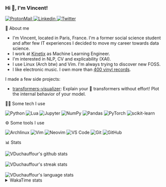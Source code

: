 ### Hi 👋, I'm Vincent!</h1>

<a href="mailto:vincent.duchauffour@proton.me">
  <img src="https://img.shields.io/badge/ProtonMail-8B89CC?style=flat&logo=protonmail&logoColor=white" alt="ProtonMail" />
</a>
<a href="https://www.linkedin.com/in/vincent-duchauffour-3a9641155/">
  <img src="https://img.shields.io/badge/Linkedin-0077B5?style=flat&logo=Linkedin&logoColor=white" alt="Linkedin" />
</a>
<a href="https://twitter.com/VDuchauffour">
  <img src="https://img.shields.io/badge/Twitter-1DA1F2?style=flat&logo=twitter&logoColor=white" alt="Twitter" />
</a>

🤗 About me

- I'm Vincent, located in Paris, France. I'm a former social science student and after few IT experiences I decided to move my career towards data science. 
- I work at <a href="https://www.kinetix.tech/">Kinetix<a/> as Machine Learning Engineer.
- I'm interested in NLP, CV and explicability (XAI).
- I use Linux (Arch btw) and Vim. I'm always trying to discover new FOSS.
- I like electronic music. I own more than <a href="https://www.discogs.com/user/Voigt_Kampff/collection">400 vinyl records<a/>.

I made a few side projects:
- <a href="https://github.com/VDuchauffour/transformers-visualizer">transformers-visualizer</a>: Explain your 🤗 transformers without effort! Plot the internal behavior of your model. 

👩‍💻 Some tech I use
  <p align="left"> 
  <img alt="Python" src="https://img.shields.io/badge/Python-FFD43B?style=flat&logo=python&logoColor=3572A5"/>
  <img alt="Lua" src="https://img.shields.io/badge/Lua-000080?style=flat&logo=Lua&logoColor=white">
  <img alt="Jupyter" src="https://img.shields.io/badge/Jupyter-F37626.svg?&style=flat&logo=Jupyter&logoColor=white" />
  <!--   <br /> -->
  <img alt="NumPy" src="https://img.shields.io/badge/Numpy-777BB4?style=flat&logo=numpy&logoColor=white" />
  <img alt="Pandas" src="https://img.shields.io/badge/Pandas-2C2D72?style=flat&logo=pandas&logoColor=white" />
  <img alt="PyTorch" src="https://img.shields.io/badge/PyTorch-EE4C2C?style=flat&logo=PyTorch&logoColor=white" />
  <img alt="scikit-learn" src="https://img.shields.io/badge/scikit_learn-F7931E?style=flat&logo=scikit-learn&logoColor=white" />
  </p>

⚙️ Some tools I use
  
<p align="left">
  <img alt="Archlinux" src="https://img.shields.io/badge/Archlinux-white?style=flat&logo=Archlinux&logoColor=blue">
  <img alt="Vim" src="https://img.shields.io/badge/Vim-darkgreen?style=flat&logo=VIm&logoColor=white">
  <img alt="Neovim" src="https://img.shields.io/badge/Neovim-lightgrey?style=flat&logo=neovim&logoColor=white">
  <img alt="VS Code" src="https://img.shields.io/badge/VS_Code-0078D4?style=flat&logo=visual%20studio%20code&logoColor=white"/>
  <img alt="Git" src="https://img.shields.io/badge/GIT-E44C30?style=flat&logo=git&logoColor=white"/>
  <img alt="GitHub" src="https://img.shields.io/badge/GitHub-grey?style=flat&logo=github&logoColor=white"/>
</p>
    
📊 Stats
  
<img align="center" alt="VDuchauffour's github stats" src="https://github-readme-stats.vercel.app/api?username=VDuchauffour&count_private=true&include_all_commits=true&show_icons=true&theme=react"/>
<br />
<br />
<img align="center" alt="VDuchauffour's streak stats" src="https://streak-stats.demolab.com?user=VDuchauffour&theme=react"/>
<br />
<br />
<img align="center" alt="VDuchauffour's language stats" src="https://github-readme-stats.vercel.app/api/top-langs/?username=VDuchauffour&count_private=true&include_all_commits=true&show_icons=true&layout=compact&theme=react"/>
<!--   <br />
  <img align="center" alt="VDuchauffour's Wakatime stats" src="https://github-readme-stats.vercel.app/api/wakatime?username=VDuchauffour&theme=react"/> -->

<details><summary>WakaTime stats</summary>
<br />

<!--START_SECTION:waka-->
![Code Time](http://img.shields.io/badge/Code%20Time-456%20hrs%2047%20mins-blue)

![Lines of code](https://img.shields.io/badge/From%20Hello%20World%20I%27ve%20Written-109.4%20thousand%20lines%20of%20code-blue)

**🐱 My GitHub Data** 

> 📦 18.0 kB Used in GitHub's Storage 
 > 
> 🏆 798 Contributions in the Year 2023
 > 
> 🚫 Not Opted to Hire
 > 
> 📜 6 Public Repositories 
 > 
> 🔑 2 Private Repositories 
 > 
**I'm an Early 🐤** 

```text
🌞 Morning                44 commits          █░░░░░░░░░░░░░░░░░░░░░░░░   04.82 % 
🌆 Daytime                536 commits         ███████████████░░░░░░░░░░   58.77 % 
🌃 Evening                275 commits         ████████░░░░░░░░░░░░░░░░░   30.15 % 
🌙 Night                  57 commits          ██░░░░░░░░░░░░░░░░░░░░░░░   06.25 % 
```
📅 **I'm Most Productive on Monday** 

```text
Monday                   285 commits         ████████░░░░░░░░░░░░░░░░░   31.25 % 
Tuesday                  81 commits          ██░░░░░░░░░░░░░░░░░░░░░░░   08.88 % 
Wednesday                145 commits         ████░░░░░░░░░░░░░░░░░░░░░   15.90 % 
Thursday                 200 commits         █████░░░░░░░░░░░░░░░░░░░░   21.93 % 
Friday                   145 commits         ████░░░░░░░░░░░░░░░░░░░░░   15.90 % 
Saturday                 19 commits          █░░░░░░░░░░░░░░░░░░░░░░░░   02.08 % 
Sunday                   37 commits          █░░░░░░░░░░░░░░░░░░░░░░░░   04.06 % 
```


📊 **This Week I Spent My Time On** 

```text
💬 Programming Languages: 
Python                   13 hrs 23 mins      ██████████████████░░░░░░░   73.60 % 
Bash                     1 hr 33 mins        ██░░░░░░░░░░░░░░░░░░░░░░░   08.52 % 
JSON                     56 mins             █░░░░░░░░░░░░░░░░░░░░░░░░   05.14 % 
YAML                     46 mins             █░░░░░░░░░░░░░░░░░░░░░░░░   04.25 % 
Markdown                 18 mins             ░░░░░░░░░░░░░░░░░░░░░░░░░   01.70 % 
```


 Last Updated on 07/03/2023 00:42:58 UTC
<!--END_SECTION:waka-->
</details>
